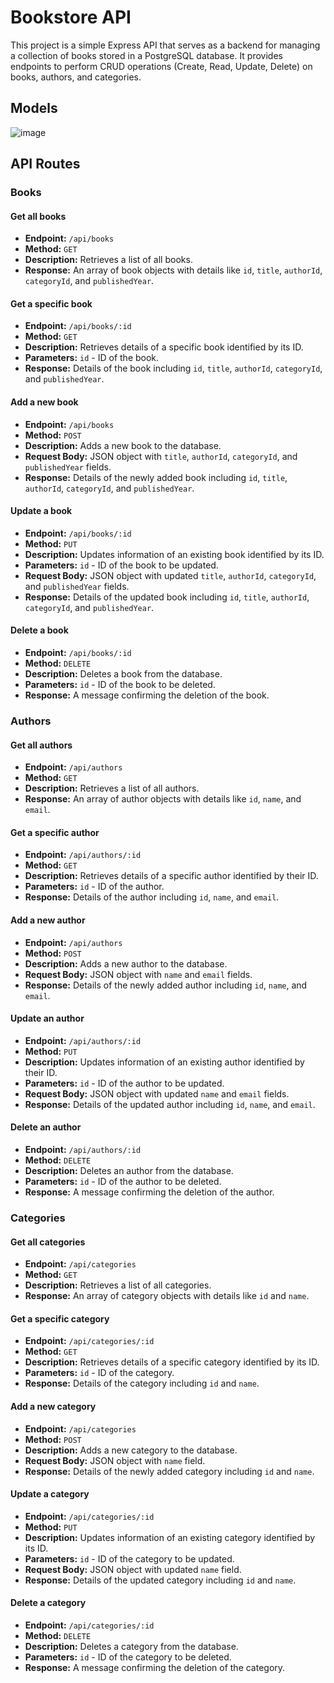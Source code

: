 # Bookstore API

This project is a simple Express API that serves as a backend for managing a collection of books stored in a PostgreSQL database. It provides endpoints to perform CRUD operations (Create, Read, Update, Delete) on books, authors, and categories.

<!-- ## Project Functionality -->
<!---->
<!-- - **Create a new book**: Allows users to add a new book to the database. -->
<!-- - **Retrieve all books**: Fetches a list of all books stored in the database. -->
<!-- - **Retrieve a specific book**: Retrieves details of a specific book identified by its ID. -->
<!-- - **Update a book**: Allows users to update information of an existing book. -->
<!-- - **Delete a book**: Deletes a book from the database. -->
<!-- - **Create a new author**: Allows users to add a new author to the database. -->
<!-- - **Retrieve all authors**: Fetches a list of all authors stored in the database. -->
<!-- - **Retrieve a specific author**: Retrieves details of a specific author identified by their ID. -->
<!-- - **Update an author**: Allows users to update information of an existing author. -->
<!-- - **Delete an author**: Deletes an author from the database. -->
<!-- - **Create a new category**: Allows users to add a new category to the database. -->
<!-- - **Retrieve all categories**: Fetches a list of all categories stored in the database. -->
<!-- - **Retrieve a specific category**: Retrieves details of a specific category identified by its ID. -->
<!-- - **Update a category**: Allows users to update information of an existing category. -->
<!-- - **Delete a category**: Deletes a category from the database. -->

## Models

![image](https://github.com/vasujain275/bookstore-api/assets/69643310/44ca898c-6af5-4ec9-9d7a-e70ef2ddc982)




## API Routes

### Books

#### Get all books

- **Endpoint:** `/api/books`
- **Method:** `GET`
- **Description:** Retrieves a list of all books.
- **Response:** An array of book objects with details like `id`, `title`, `authorId`, `categoryId`, and `publishedYear`.

#### Get a specific book

- **Endpoint:** `/api/books/:id`
- **Method:** `GET`
- **Description:** Retrieves details of a specific book identified by its ID.
- **Parameters:** `id` - ID of the book.
- **Response:** Details of the book including `id`, `title`, `authorId`, `categoryId`, and `publishedYear`.

#### Add a new book

- **Endpoint:** `/api/books`
- **Method:** `POST`
- **Description:** Adds a new book to the database.
- **Request Body:** JSON object with `title`, `authorId`, `categoryId`, and `publishedYear` fields.
- **Response:** Details of the newly added book including `id`, `title`, `authorId`, `categoryId`, and `publishedYear`.

#### Update a book

- **Endpoint:** `/api/books/:id`
- **Method:** `PUT`
- **Description:** Updates information of an existing book identified by its ID.
- **Parameters:** `id` - ID of the book to be updated.
- **Request Body:** JSON object with updated `title`, `authorId`, `categoryId`, and `publishedYear` fields.
- **Response:** Details of the updated book including `id`, `title`, `authorId`, `categoryId`, and `publishedYear`.

#### Delete a book

- **Endpoint:** `/api/books/:id`
- **Method:** `DELETE`
- **Description:** Deletes a book from the database.
- **Parameters:** `id` - ID of the book to be deleted.
- **Response:** A message confirming the deletion of the book.

### Authors

#### Get all authors

- **Endpoint:** `/api/authors`
- **Method:** `GET`
- **Description:** Retrieves a list of all authors.
- **Response:** An array of author objects with details like `id`, `name`, and `email`.

#### Get a specific author

- **Endpoint:** `/api/authors/:id`
- **Method:** `GET`
- **Description:** Retrieves details of a specific author identified by their ID.
- **Parameters:** `id` - ID of the author.
- **Response:** Details of the author including `id`, `name`, and `email`.

#### Add a new author

- **Endpoint:** `/api/authors`
- **Method:** `POST`
- **Description:** Adds a new author to the database.
- **Request Body:** JSON object with `name` and `email` fields.
- **Response:** Details of the newly added author including `id`, `name`, and `email`.

#### Update an author

- **Endpoint:** `/api/authors/:id`
- **Method:** `PUT`
- **Description:** Updates information of an existing author identified by their ID.
- **Parameters:** `id` - ID of the author to be updated.
- **Request Body:** JSON object with updated `name` and `email` fields.
- **Response:** Details of the updated author including `id`, `name`, and `email`.

#### Delete an author

- **Endpoint:** `/api/authors/:id`
- **Method:** `DELETE`
- **Description:** Deletes an author from the database.
- **Parameters:** `id` - ID of the author to be deleted.
- **Response:** A message confirming the deletion of the author.

### Categories

#### Get all categories

- **Endpoint:** `/api/categories`
- **Method:** `GET`
- **Description:** Retrieves a list of all categories.
- **Response:** An array of category objects with details like `id` and `name`.

#### Get a specific category

- **Endpoint:** `/api/categories/:id`
- **Method:** `GET`
- **Description:** Retrieves details of a specific category identified by its ID.
- **Parameters:** `id` - ID of the category.
- **Response:** Details of the category including `id` and `name`.

#### Add a new category

- **Endpoint:** `/api/categories`
- **Method:** `POST`
- **Description:** Adds a new category to the database.
- **Request Body:** JSON object with `name` field.
- **Response:** Details of the newly added category including `id` and `name`.

#### Update a category

- **Endpoint:** `/api/categories/:id`
- **Method:** `PUT`
- **Description:** Updates information of an existing category identified by its ID.
- **Parameters:** `id` - ID of the category to be updated.
- **Request Body:** JSON object with updated `name` field.
- **Response:** Details of the updated category including `id` and `name`.

#### Delete a category

- **Endpoint:** `/api/categories/:id`
- **Method:** `DELETE`
- **Description:** Deletes a category from the database.
- **Parameters:** `id` - ID of the category to be deleted.
- **Response:** A message confirming the deletion of the category.
